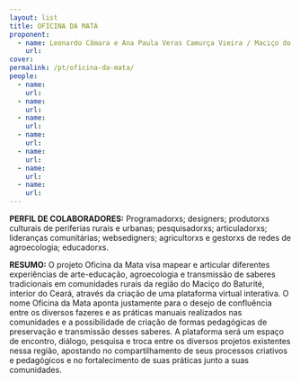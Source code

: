 ```yaml
---
layout: list
title: OFICINA DA MATA
proponent:
  - name: Leonardo Câmara e Ana Paula Veras Camurça Vieira / Maciço do Baturité, CE
    url: 
cover:
permalink: /pt/oficina-da-mata/
people:
  - name:
    url: 
  - name:
    url: 
  - name: 
    url: 
  - name: 
    url: 
  - name:
    url: 
  - name: 
    url: 
  - name: 
    url: 
---
```


**PERFIL DE COLABORADORES:** 
Programadorxs; designers; produtorxs culturais de periferias rurais e urbanas; pesquisadorxs; articuladorxs; lideranças comunitárias; websedigners; agricultorxs e gestorxs de redes de agroecologia; educadorxs.   

**RESUMO:**
O projeto Oficina da Mata visa mapear e articular diferentes experiências de arte-educação, agroecologia e transmissão de saberes tradicionais em comunidades rurais da região do Maciço do Baturité, interior do Ceará, através da criação de uma plataforma virtual interativa. O nome Oficina da Mata aponta justamente para o desejo de confluência entre os diversos fazeres e as práticas manuais realizados nas comunidades e a possibilidade de criação de formas pedagógicas de preservação e transmissão desses saberes. A plataforma será um espaço de encontro, diálogo, pesquisa e troca entre os diversos projetos existentes nessa região, apostando no compartilhamento de seus processos criativos e pedagógicos e no fortalecimento de suas práticas junto a suas comunidades.